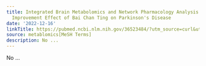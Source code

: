 ```yaml
---
title: Integrated Brain Metabolomics and Network Pharmacology Analysis to Reveal the
  Improvement Effect of Bai Chan Ting on Parkinson's Disease
date: '2022-12-16'
linkTitle: https://pubmed.ncbi.nlm.nih.gov/36523484/?utm_source=curl&utm_medium=rss&utm_campaign=pubmed-2&utm_content=1Zkrxt7ktlCbHBXEV3v65xxSnkSWNsJ1A6Fq3gBniKhGfIUslK&fc=20210907212339&ff=20221219200605&v=2.17.9
source: metablomics[MeSH Terms]
description: No ...
---
```

No ...